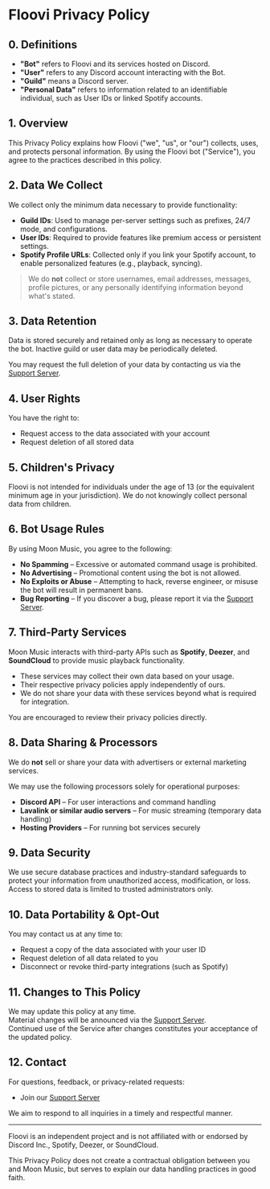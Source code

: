 # Floovi Privacy Policy  

## 0. Definitions  
- **"Bot"** refers to Floovi and its services hosted on Discord.  
- **"User"** refers to any Discord account interacting with the Bot.
- **"Guild"** means a Discord server.
- **"Personal Data"** refers to information related to an identifiable individual, such as User IDs or linked Spotify accounts.

## 1. Overview  
This Privacy Policy explains how Floovi  ("we", "us", or "our") collects, uses, and protects personal information. By using the Floovi bot ("Service"), you agree to the practices described in this policy.  

## 2. Data We Collect  
We collect only the minimum data necessary to provide functionality:  

- **Guild IDs**: Used to manage per-server settings such as prefixes, 24/7 mode, and configurations.  
- **User IDs**: Required to provide features like premium access or persistent settings.  
- **Spotify Profile URLs**: Collected only if you link your Spotify account, to enable personalized features (e.g., playback, syncing).  

> We do **not** collect or store usernames, email addresses, messages, profile pictures, or any personally identifying information beyond what's stated.  

## 3. Data Retention  
Data is stored securely and retained only as long as necessary to operate the bot. Inactive guild or user data may be periodically deleted.  

You may request the full deletion of your data by contacting us via the [Support Server](https://discord.gg/HaD5sYEj8w).  

## 4. User Rights  
You have the right to:  
- Request access to the data associated with your account  
- Request deletion of all stored data

## 5. Children's Privacy  
Floovi is not intended for individuals under the age of 13 (or the equivalent minimum age in your jurisdiction). We do not knowingly collect personal data from children.  

## 6. Bot Usage Rules  
By using Moon Music, you agree to the following:  
- **No Spamming** – Excessive or automated command usage is prohibited.  
- **No Advertising** – Promotional content using the bot is not allowed.  
- **No Exploits or Abuse** – Attempting to hack, reverse engineer, or misuse the bot will result in permanent bans.  
- **Bug Reporting** – If you discover a bug, please report it via the [Support Server](https://discord.gg/HaD5sYEj8w).  

## 7. Third-Party Services  
Moon Music interacts with third-party APIs such as **Spotify**, **Deezer**, and **SoundCloud** to provide music playback functionality.  

- These services may collect their own data based on your usage.  
- Their respective privacy policies apply independently of ours.  
- We do not share your data with these services beyond what is required for integration.  

You are encouraged to review their privacy policies directly.

## 8. Data Sharing & Processors  
We do **not** sell or share your data with advertisers or external marketing services.  

We may use the following processors solely for operational purposes:  
- **Discord API** – For user interactions and command handling  
- **Lavalink or similar audio servers** – For music streaming (temporary data handling)  
- **Hosting Providers** – For running bot services securely  

## 9. Data Security  
We use secure database practices and industry-standard safeguards to protect your information from unauthorized access, modification, or loss.  
Access to stored data is limited to trusted administrators only.  

## 10. Data Portability & Opt-Out  
You may contact us at any time to:  
- Request a copy of the data associated with your user ID  
- Request deletion of all data related to you  
- Disconnect or revoke third-party integrations (such as Spotify)  

## 11. Changes to This Policy  
We may update this policy at any time.  
Material changes will be announced via the [Support Server](https://discord.gg/HaD5sYEj8w).  
Continued use of the Service after changes constitutes your acceptance of the updated policy.  

## 12. Contact  
For questions, feedback, or privacy-related requests:  
- Join our [Support Server](https://discord.gg/HaD5sYEj8w)

We aim to respond to all inquiries in a timely and respectful manner.

---

Floovi is an independent project and is not affiliated with or endorsed by Discord Inc., Spotify, Deezer, or SoundCloud.

This Privacy Policy does not create a contractual obligation between you and Moon Music, but serves to explain our data handling practices in good faith.
